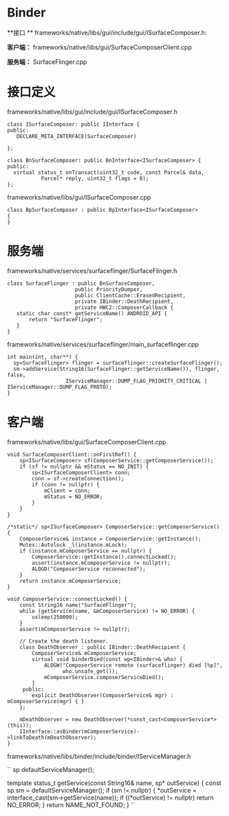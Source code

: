 # Binder

  **接口 ** frameworks/native/libs/gui/include/gui/ISurfaceComposer.h:
  
  **客户端：** frameworks/native/libs/gui/SurfaceComposerClient.cpp 
  
  **服务端：** SurfaceFlinger.cpp
  
# 接口定义
  
 frameworks/native/libs/gui/include/gui/ISurfaceComposer.h
 
 ```
 class ISurfaceComposer: public IInterface {
 public:
    DECLARE_META_INTERFACE(SurfaceComposer)
    
 };
 
 class BnSurfaceComposer: public BnInterface<ISurfaceComposer> {
 public:
   virtual status_t onTransact(uint32_t code, const Parcel& data,
            Parcel* reply, uint32_t flags = 0);
 };

 ```
 
 frameworks/native/libs/gui/ISurfaceComposer.cpp
 
 ```
 class BpSurfaceComposer : public BpInterface<ISurfaceComposer>
{
}
 ```
 
 # 服务端
 
 frameworks/native/services/surfaceflinger/SurfaceFlinger.h 
 
 ```
 class SurfaceFlinger : public BnSurfaceComposer,
                       public PriorityDumper,
                       public ClientCache::ErasedRecipient,
                       private IBinder::DeathRecipient,
                       private HWC2::ComposerCallback {
    static char const* getServiceName() ANDROID_API {
        return "SurfaceFlinger";
    }
 }
 ```

frameworks/native/services/surfaceflinger/main_surfaceflinger.cpp

```
int main(int, char**) {
  sp<SurfaceFlinger> flinger = surfaceflinger::createSurfaceFlinger();
  sm->addService(String16(SurfaceFlinger::getServiceName()), flinger, false,
                   IServiceManager::DUMP_FLAG_PRIORITY_CRITICAL | IServiceManager::DUMP_FLAG_PROTO);
}
```
 # 客户端

frameworks/native/libs/gui/SurfaceComposerClient.cpp

```
void SurfaceComposerClient::onFirstRef() {
    sp<ISurfaceComposer> sf(ComposerService::getComposerService());
    if (sf != nullptr && mStatus == NO_INIT) {
        sp<ISurfaceComposerClient> conn;
        conn = sf->createConnection();
        if (conn != nullptr) {
            mClient = conn;
            mStatus = NO_ERROR;
        }
    }
}

/*static*/ sp<ISurfaceComposer> ComposerService::getComposerService() {
    ComposerService& instance = ComposerService::getInstance();
    Mutex::Autolock _l(instance.mLock);
    if (instance.mComposerService == nullptr) {
        ComposerService::getInstance().connectLocked();
        assert(instance.mComposerService != nullptr);
        ALOGD("ComposerService reconnected");
    }
    return instance.mComposerService;
}

void ComposerService::connectLocked() {
    const String16 name("SurfaceFlinger");
    while (getService(name, &mComposerService) != NO_ERROR) {
        usleep(250000);
    }
    assert(mComposerService != nullptr);

    // Create the death listener.
    class DeathObserver : public IBinder::DeathRecipient {
        ComposerService& mComposerService;
        virtual void binderDied(const wp<IBinder>& who) {
            ALOGW("ComposerService remote (surfaceflinger) died [%p]",
                  who.unsafe_get());
            mComposerService.composerServiceDied();
        }
     public:
        explicit DeathObserver(ComposerService& mgr) : mComposerService(mgr) { }
    };

    mDeathObserver = new DeathObserver(*const_cast<ComposerService*>(this));
    IInterface::asBinder(mComposerService)->linkToDeath(mDeathObserver);
}

```

frameworks/native/libs/binder/include/binder/IServiceManager.h

``
sp<IServiceManager> defaultServiceManager();

template<typename INTERFACE>
status_t getService(const String16& name, sp<INTERFACE>* outService)
{
    const sp<IServiceManager> sm = defaultServiceManager();
    if (sm != nullptr) {
        *outService = interface_cast<INTERFACE>(sm->getService(name));
        if ((*outService) != nullptr) return NO_ERROR;
    }
    return NAME_NOT_FOUND;
}
``
